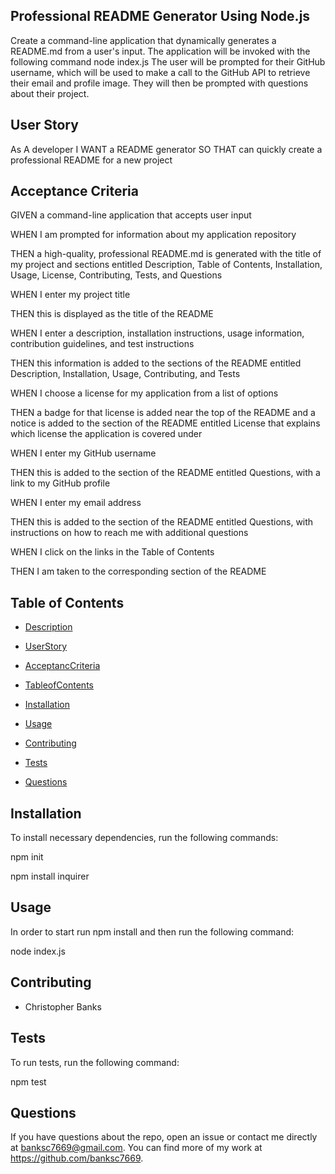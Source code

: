 ## Professional README Generator Using Node.js

Create a command-line application that dynamically generates a README.md from a user's input. The application will be invoked with the following command node index.js The user will be prompted for their GitHub username, which will be used to make a call to the GitHub API to retrieve their email and profile image. They will then be prompted with questions about their project.

## User Story

As A developer
I WANT a README generator
SO THAT can quickly create a professional README for a new project 

## Acceptance Criteria

GIVEN a command-line application that accepts user input

WHEN I am prompted for information about my application repository

THEN a high-quality, professional README.md is generated with the title of my project and sections entitled Description, Table of Contents, Installation, Usage, License, Contributing, Tests, and Questions

WHEN I enter my project title

THEN this is displayed as the title of the README

WHEN I enter a description, installation instructions, usage information, contribution guidelines, and test instructions

THEN this information is added to the sections of the README entitled Description, Installation, Usage, Contributing, and Tests

WHEN I choose a license for my application from a list of options

THEN a badge for that license is added near the top of the README and a notice is added to the section of the README entitled License that explains which license the application is covered under

WHEN I enter my GitHub username

THEN this is added to the section of the README entitled Questions, with a link to my GitHub profile

WHEN I enter my email address

THEN this is added to the section of the README entitled Questions, with instructions on how to reach me with additional questions

WHEN I click on the links in the Table of Contents

THEN I am taken to the corresponding section of the README

## Table of Contents

* [Description](#description)

* [UserStory](#userstory)

* [AcceptancCriteria](#acceptancecriteria)

* [TableofContents](#tableofcontents)

* [Installation](#installation)

* [Usage](#usage)

* [Contributing](#contributing)

* [Tests](#tests)

* [Questions](#questions)

## Installation

To install necessary dependencies, run the following commands:

npm init

npm install inquirer

## Usage
In order to start run npm install and then run the following command:

node index.js

## Contributing

* Christopher Banks

## Tests

To run tests, run the following command:

npm test

## Questions

If you have questions about the repo, open an issue or contact me directly at banksc7669@gmail.com. You can find more of my work at https://github.com/banksc7669.